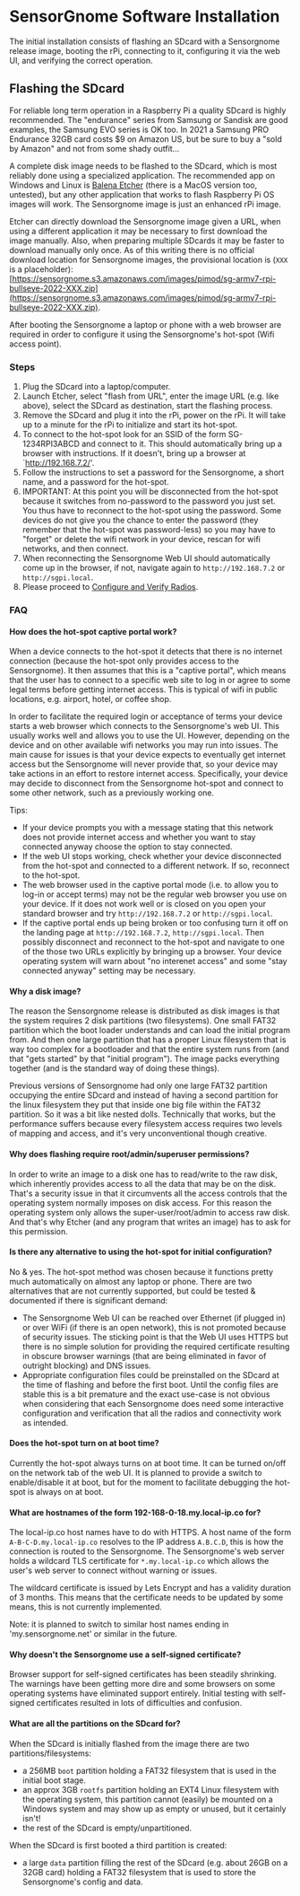 SensorGnome Software Installation
=================================

The initial installation consists of flashing an SDcard with a Sensorgnome release image,
booting the rPi, connecting to it, configuring it via the web UI, and verifying the
correct operation.

Flashing the SDcard
-------------------

For reliable long term operation in a Raspberry Pi a quality SDcard is highly recommended.
The "endurance" series from Samsung or Sandisk are good examples,
the Samsung EVO series is OK too.
In 2021 a Samsung PRO Endurance 32GB card costs $9 on Amazon US, 
but be sure to buy a "sold by Amazon" and not from some shady outfit...

A complete disk image needs to be flashed to the SDcard, which is most reliably done using
a specialized application.
The recommended app on Windows and Linux is [Balena Etcher](https://www.balena.io/etcher/)
(there is a MacOS version too, untested),
but any other application that works to flash Raspberry Pi OS images will work.
The Sensorgnome image is just an enhanced rPi image.

Etcher can directly download the Sensorgnome image given a URL, when using a different
application it may be necessary to first download the image manually.
Also, when preparing multiple SDcards it may be faster to download manually only once.
As of this writing there is no official download location for Sensorgnome images,
the provisional location is (`XXX` is a placeholder):
[https://sensorgnome.s3.amazonaws.com/images/pimod/sg-armv7-rpi-bullseye-2022-XXX.zip](https://sensorgnome.s3.amazonaws.com/images/pimod/sg-armv7-rpi-bullseye-2022-XXX.zip).

After booting the Sensorgnome a laptop or phone with a web browser are required in order to
configure it using the Sensorgnome's hot-spot (Wifi access point).

### Steps

1. Plug the SDcard into a laptop/computer.
2. Launch Etcher, select "flash from URL", enter the image URL (e.g. like above),
   select the SDcard as destination, start the flashing process.
3. Remove the SDcard and plug it into the rPi, power on the rPi. It will take up to a minute
   for the rPi to initialize and start its hot-spot.
4. To connect to the hot-spot look for an SSID of the form SG-1234RPI3ABCD and
   connect to it. This should automatically bring up a browser with instructions. If it doesn't,
   bring up a browser at `http://192.168.7.2/'.
5. Follow the instructions to set a password for the Sensorgnome, a short name, and a password
   for the hot-spot.
6. IMPORTANT: At this point you will be disconnected from the hot-spot because it switches from
   no-password to the password you just set. You thus have to reconnect to the hot-spot using
   the password. Some devices do not give you the chance to enter the password (they remember that
   the hot-spot was password-less) so you may have to "forget" or delete the wifi network in your
   device, rescan for wifi networks, and then connect.
7. When reconnecting the Sensorgnome Web UI should automatically come up in the browser,
   if not, navigate again to `http://192.168.7.2` or `http://sgpi.local`.
8. Please proceed to [Configure and Verify Radios](RADIO-CONFIG.md).

### FAQ

#### How does the hot-spot captive portal work?

When a device connects to the hot-spot it detects that there is no internet connection
(because the hot-spot only provides access to the Sensorgnome).
It then assumes that this is a "captive portal",
which means that the user has to connect to a specific web site to
log in or agree to some legal terms before getting internet access.
This is typical of wifi in public locations, e.g. airport, hotel, or coffee shop.

In order to facilitate the required login or acceptance of terms your device starts a web browser
which connects to the Sensorgnome's web UI.
This usually works well and allows you to use the UI.
However, depending on the device and on other available wifi networks you may run into issues.
The main cause for issues is that your device expects to eventually get internet access but
the Sensorgnome will never provide that, so your device may take actions in an effort to
restore internet access.
Specifically, your device may decide to disconnect from the Sensorgnome hot-spot
and connect to some other network, such as a previously working one.

Tips:

- If your device prompts you with a message stating that this network does not provide
  internet access and whether you want to stay connected anyway choose the option to 
  stay connected.
- If the web UI stops working, check whether your device disconnected from the hot-spot and
  connected to a different network. If so, reconnect to the hot-spot.
- The web browser used in the captive portal mode (i.e. to allow you to log-in or accept terms)
  may not be the regular web browser you use on your device. If it does not work well or
  is closed on you open your standard browser and try `http://192.168.7.2` or
  `http://sgpi.local`.
- If the captive portal ends up being broken or too confusing turn it off on the landing page
  at `http://192.168.7.2`, `http://sgpi.local`. Then possibly disconnect and reconnect to the
  hot-spot and navigate to one of the those two URLs explicitly by bringing up a browser.
  Your device operating system will warn about "no interenet access" and some
  "stay connected anyway" setting may be necessary.

#### Why a disk image?

The reason the Sensorgnome release is distributed as disk images is that the system requires
2 disk partitions (two filesystems).
One small FAT32 partition which the boot loader understands and can load the initial program from.
And then one large partition that has a proper Linux filesystem that is way too complex for a
bootloader and that the entire system runs from (and that "gets started" by that "initial program").
The image packs everything together (and is the standard way of doing these things).

Previous versions of Sensorgnome had only one large FAT32 partition occupying the entire SDcard
and instead of having a second partition for the linux filesystem they put that
inside one big file within the FAT32 partition.
So it was a bit like nested dolls.
Technically that works, but the performance suffers because every filesystem access
requires two levels of mapping and access, and it's very unconventional though creative.

#### Why does flashing require root/admin/superuser permissions?

In order to write an image to a disk one has to read/write to the raw disk, which inherently
provides access to all the data that may be on the disk.
That's a security issue in that it circumvents all the access controls that the operating
system normally imposes on disk access.
For this reason the operating system only allows the super-user/root/admin to access raw disk.
And that's why Etcher (and any program that writes an image) has to ask for this permission.

#### Is there any alternative to using the hot-spot for initial configuration?

No & yes. The hot-spot method was chosen because it functions pretty much automatically
on almost any laptop or phone. There are two alternatives that are not currently supported,
but could be tested & documented if there is significant demand:

- The Sensorgnome Web UI can be reached over Ethernet (if plugged in) or over WiFi (if there
  is an open network), this is not promoted because of security issues. The sticking point
  is that the Web UI uses HTTPS but there is no simple solution for providing the required
  certificate resulting in obscure browser warnings (that are being eliminated
  in favor of outright blocking) and DNS issues.
- Appropriate configuration files could be preinstalled on the SDcard at the time of flashing
  and before the first boot. Until the config files are stable this is a bit premature and
  the exact use-case is not obvious when considering that each Sensorgnome does need some
  interactive configuration and verification that all the radios and connectivity work as
  intended.

#### Does the hot-spot turn on at boot time?

Currently the hot-spot always turns on at boot time.
It can be turned on/off on the network tab of the web UI.
It is planned to provide a switch to enable/disable it at boot, but for the moment to
facilitate debugging the hot-spot is always on at boot.

#### What are hostnames of the form 192-168-0-18.my.local-ip.co for?

The local-ip.co host names have to do with HTTPS. A host name of the form `A-B-C-D.my.local-ip.co`
resolves to the IP address `A.B.C.D`, this is how the connection is routed to the Sensorgnome.
The Sensorgnome's web server holds a wildcard TLS certificate for `*.my.local-ip.co` which allows
the user's web server to connect without warning or issues.

The wildcard certificate is issued by Lets Encrypt and has a validity duration of 3 months.
This means that the certificate needs to be updated by some means, this is not currently
implemented.

Note: it is planned to switch to similar host names ending in 'my.sensorgnome.net' or similar
in the future. 

#### Why doesn't the Sensorgnome use a self-signed certificate?

Browser support for self-signed certificates has been steadily shrinking.
The warnings have been getting more dire and some browsers on some operating systems
have eliminated support entirely.
Initial testing with self-signed certificates resulted in lots of difficulties and confusion.

#### What are all the partitions on the SDcard for?

When the SDcard is initially flashed from the image there are two partitions/filesystems:

- a 256MB `boot` partition holding a FAT32 filesystem that is used in the initial boot stage.
- an approx 3GB `rootfs` partition holding an EXT4 Linux filesystem with the operating system,
  this partition cannot (easily) be mounted on a Windows system and may show up as empty or
  unused, but it certainly isn't!
- the rest of the SDcard is empty/unpartitioned.

When the SDcard is first booted a third partition is created:

- a large `data` partition filling the rest of the SDcard (e.g. about 26GB on a 32GB card) holding
  a FAT32 filesystem that is used to store the Sensorgnome's config and data.
